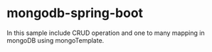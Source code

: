 # mongodb-spring-boot
In this sample include CRUD operation and one to many mapping in mongoDB using mongoTemplate.
